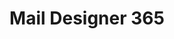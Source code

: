 ---
blog: https://maildesigner365.com/blog
logohandle: maildesigner365
pinterest: https://pinterest.com/maildesigner365
sort: maildesigner365
title: Mail Designer 365
twitter: https://x.com/maildesigner365
website: https://www.maildesigner365.com/
---